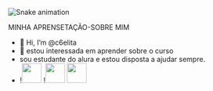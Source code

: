 ![Snake animation](https://github.com/seu-usuário-aqui/seu-usuário-aqui/blob/output/github-contribution-grid-snake.svg)

MINHA APRENSETAÇÃO-SOBRE MIM

-  👋 Hi, I’m @c6elita
- 👀 estou interessada em aprender sobre o curso
- sou estudante do alura e estou disposta a ajudar sempre.
- !<img src="https://cdn.jsdelivr.net/gh/devicons/devicon/icons/git/git-original.svg" width="40" height="40"/>
!<img src="https://cdn.jsdelivr.net/gh/devicons/devicon/icons/java/java-original.svg" width="40" height="40"/> <img src="https://cdn.jsdelivr.net/gh/devicons/devicon/icons/linux/linux-original.svg" width="40" height="40"/>
